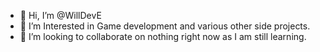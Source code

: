 - 👋 Hi, I’m @WillDevE
- 👀 I’m Interested in Game development and various other side projects.
- 💞️ I’m looking to collaborate on nothing right now as I am still learning.

<!---
WillDevE/WillDevE is a ✨ special ✨ repository because its `README.md` (this file) appears on your GitHub profile.
You can click the Preview link to take a look at your changes.
--->
